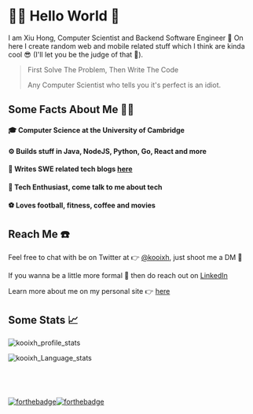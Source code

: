 # 👨‍💻 Hello World 👋

I am Xiu Hong, Computer Scientist and Backend Software Engineer 🚀 On here I create random web and mobile related stuff which I think are kinda cool 😎 (I'll let you be the judge of that 😬).


> First Solve The Problem, Then Write The Code
> 
> Any Computer Scientist who tells you it's perfect is an idiot.

## Some Facts About Me 🙋‍♂️
#### 🎓 Computer Science at the University of Cambridge
#### ⚙️ Builds stuff in Java, NodeJS, Python, Go, React and more
#### 📝 Writes SWE related tech blogs [here](https://blog.kooixiuhong.com/)
#### 📱 Tech Enthusiast, come talk to me about tech 
#### ⚽️ Loves football, fitness, coffee and movies 


## Reach Me ☎️
Feel free to chat with be on Twitter at 👉 [@kooixh](https://twitter.com/kooixh), just shoot me a DM 📨

If you wanna be a little more formal 👔 then do reach out on [LinkedIn](https://www.linkedin.com/in/kooixh/) 

Learn more about me on my personal site 👉 [here](https://kooixiuhong.com)

## Some Stats 📈
![kooixh_profile_stats](https://github-readme-stats.vercel.app/api?username=kooixh&count_private=true&show_icons=true&theme=tokyonight)

![kooixh_Language_stats](https://github-readme-stats.vercel.app/api/top-langs/?username=kooixh&langs_count=4&count_private=true&layout=compact&theme=tokyonight)

## <br> 

[![forthebadge](https://forthebadge.com/images/badges/built-with-love.svg)](https://forthebadge.com)[![forthebadge](https://forthebadge.com/images/badges/for-you.svg)](https://forthebadge.com)

